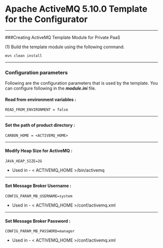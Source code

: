 # Apache ActiveMQ 5.10.0 Template for the Configurator
---


###Creating ActiveMQ Template Module for Private PaaS

(1) Build the template module using the following command.

```
mvn clean install
```

---
### Configuration parameters
Following are the configuration parameters that is used by the template.
You can configure following in the ***module.ini*** file.

#### Read from environment variables :


    READ_FROM_ENVIRONMENT = false
 

---

#### Set the path of product directory :

    CARBON_HOME = <ACTIVEMQ_HOME>

---------------------------------------------------------------------------------------

#### Modify Heap Size for ActiveMQ : 

    JAVA_HEAP_SIZE=2G

* Used in - < ACTIVEMQ_HOME >/bin/activemq

---

#### Set Message Broker Username :

    CONFIG_PARAM_MB_USERNAME=system

* Used in - < ACTIVEMQ_HOME >/conf/activemq.xml

---
        
#### Set Message Broker Password :

    CONFIG_PARAM_MB_PASSWORD=manager

* Used in - < ACTIVEMQ_HOME >/conf/activemq.xml
